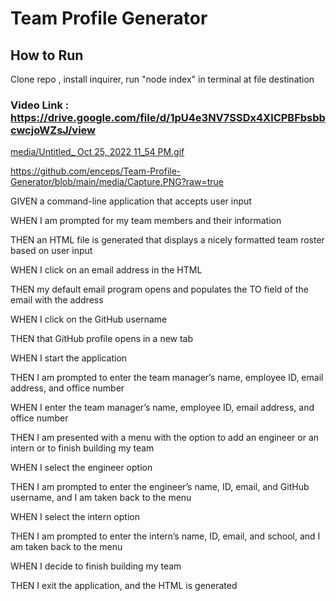 # Team Profile Generator

## How to Run

Clone repo , install inquirer, run "node index" in terminal at file destination

### Video Link : https://drive.google.com/file/d/1pU4e3NV7SSDx4XlCPBFbsbbcwcjoWZsJ/view

[media/Untitled_ Oct 25, 2022 11_54 PM.gif](https://github.com/enceps/Team-Profile-Generator/blob/85c5ef6cdf6b5af73691f44ee615f1889195f2a1/media/Untitled_%20Oct%2025,%202022%2011_54%20PM.gif)


https://github.com/enceps/Team-Profile-Generator/blob/main/media/Capture.PNG?raw=true

GIVEN a command-line application that accepts user input

WHEN I am prompted for my team members and their information

THEN an HTML file is generated that displays a nicely formatted team roster based on user input

WHEN I click on an email address in the HTML

THEN my default email program opens and populates the TO field of the email with the address

WHEN I click on the GitHub username

THEN that GitHub profile opens in a new tab

WHEN I start the application

THEN I am prompted to enter the team manager’s name, employee ID, email address, and office number

WHEN I enter the team manager’s name, employee ID, email address, and office number

THEN I am presented with a menu with the option to add an engineer or an intern or to finish building my team

WHEN I select the engineer option

THEN I am prompted to enter the engineer’s name, ID, email, and GitHub username, and I am taken back to the menu

WHEN I select the intern option

THEN I am prompted to enter the intern’s name, ID, email, and school, and I am taken back to the menu

WHEN I decide to finish building my team

THEN I exit the application, and the HTML is generated
